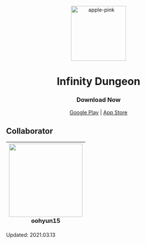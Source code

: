 <p align="center"><a href="https://play.google.com/store/apps/details?id=com.tenbuckssushi.Infinity_Dungeon&hl=ko" target="_blank" rel="noopener noreferrer"><img width="150" src="https://raw.githubusercontent.com/oohyun15/Infinity_Dungeon/master/Assets/Sprites/Enemy/4.%20Spritism/orobos.png" alt="apple-pink"></a></p>

<h1 align="center">Infinity Dungeon</h1>
<h3 align="center">Download Now</h3>
<p align="center">
  <a href="https://play.google.com/store/apps/details?id=com.tenbuckssushi.Infinity_Dungeon&hl=ko" target="_blank">Google Play</a>
  |
  <a href="#" target="_blank">App Store</a>  
</p>

## Collaborator

| [<img src="https://avatars2.githubusercontent.com/u/52606560?s=400&u=2a492fa6991fe8fe79db9e5bc6442131ab4d5259&v=4" width="200">](https://github.com/oohyun15) <br> oohyun15 |
| :-----------------------------------: |
  
Updated: 2021.03.13
